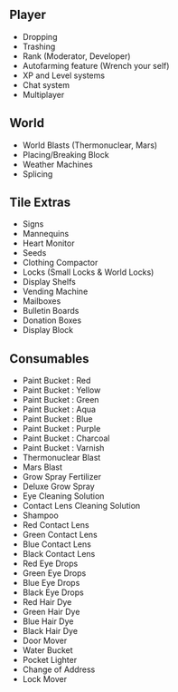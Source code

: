## Player
- Dropping
- Trashing
- Rank (Moderator, Developer)
- Autofarming feature (Wrench your self)
- XP and Level systems
- Chat system
- Multiplayer

## World
- World Blasts (Thermonuclear, Mars)
- Placing/Breaking Block
- Weather Machines
- Splicing

## Tile Extras
- Signs
- Mannequins
- Heart Monitor
- Seeds
- Clothing Compactor
- Locks (Small Locks & World Locks)
- Display Shelfs
- Vending Machine
- Mailboxes
- Bulletin Boards
- Donation Boxes
- Display Block

## Consumables
- Paint Bucket : Red
- Paint Bucket : Yellow
- Paint Bucket : Green
- Paint Bucket : Aqua
- Paint Bucket : Blue
- Paint Bucket : Purple
- Paint Bucket : Charcoal
- Paint Bucket : Varnish
- Thermonuclear Blast
- Mars Blast
- Grow Spray Fertilizer
- Deluxe Grow Spray
- Eye Cleaning Solution
- Contact Lens Cleaning Solution
- Shampoo
- Red Contact Lens
- Green Contact Lens
- Blue Contact Lens
- Black Contact Lens
- Red Eye Drops
- Green Eye Drops
- Blue Eye Drops
- Black Eye Drops
- Red Hair Dye
- Green Hair Dye
- Blue Hair Dye
- Black Hair Dye
- Door Mover
- Water Bucket
- Pocket Lighter
- Change of Address
- Lock Mover
